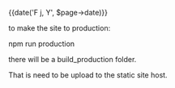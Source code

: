 {{date('F j, Y', $page->date)}}

to make the site to production:

npm run production

there will be a build_production folder.

That is need to be upload to the static site host.
